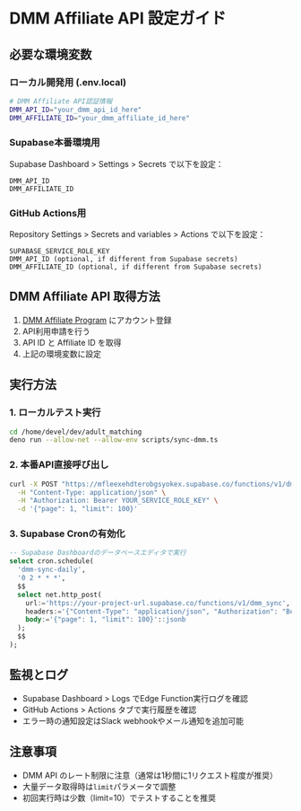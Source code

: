 # DMM Affiliate API 設定ガイド

## 必要な環境変数

### ローカル開発用 (.env.local)
```bash
# DMM Affiliate API認証情報
DMM_API_ID="your_dmm_api_id_here"
DMM_AFFILIATE_ID="your_dmm_affiliate_id_here"
```

### Supabase本番環境用
Supabase Dashboard > Settings > Secrets で以下を設定：
```
DMM_API_ID
DMM_AFFILIATE_ID
```

### GitHub Actions用 
Repository Settings > Secrets and variables > Actions で以下を設定：
```
SUPABASE_SERVICE_ROLE_KEY
DMM_API_ID (optional, if different from Supabase secrets)
DMM_AFFILIATE_ID (optional, if different from Supabase secrets)
```

## DMM Affiliate API 取得方法

1. [DMM Affiliate Program](https://affiliate.dmm.com/) にアカウント登録
2. API利用申請を行う
3. API ID と Affiliate ID を取得
4. 上記の環境変数に設定

## 実行方法

### 1. ローカルテスト実行
```bash
cd /home/devel/dev/adult_matching
deno run --allow-net --allow-env scripts/sync-dmm.ts
```

### 2. 本番API直接呼び出し
```bash
curl -X POST "https://mfleexehdterobgsyokex.supabase.co/functions/v1/dmm_sync" \
  -H "Content-Type: application/json" \
  -H "Authorization: Bearer YOUR_SERVICE_ROLE_KEY" \
  -d '{"page": 1, "limit": 100}'
```

### 3. Supabase Cronの有効化
```sql
-- Supabase Dashboardのデータベースエディタで実行
select cron.schedule(
  'dmm-sync-daily',
  '0 2 * * *',
  $$ 
  select net.http_post(
    url:='https://your-project-url.supabase.co/functions/v1/dmm_sync',
    headers:='{"Content-Type": "application/json", "Authorization": "Bearer ' || current_setting('app.service_role_key') || '"}'::jsonb,
    body:='{"page": 1, "limit": 100}'::jsonb
  );
  $$
);
```

## 監視とログ

- Supabase Dashboard > Logs でEdge Function実行ログを確認
- GitHub Actions > Actions タブで実行履歴を確認  
- エラー時の通知設定はSlack webhookやメール通知を追加可能

## 注意事項

- DMM API のレート制限に注意（通常は1秒間に1リクエスト程度が推奨）
- 大量データ取得時は`limit`パラメータで調整
- 初回実行時は少数（limit=10）でテストすることを推奨